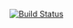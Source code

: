 [![Build Status](https://ci.leggedrobotics.com/buildStatus/icon?job=bitbucket_leggedrobotics/ocs2_switched_model_interface/master)](https://ci.leggedrobotics.com/job/bitbucket_leggedrobotics/job/ocs2_switched_model_interface/job/master/)